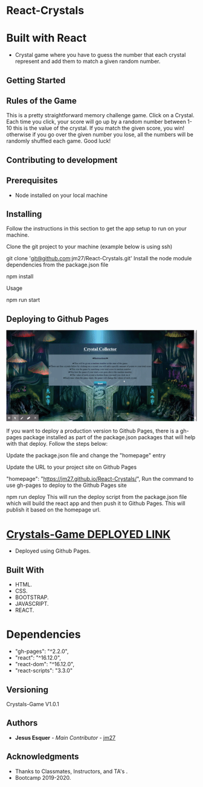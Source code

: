 # React-Crystals

# Built with React

* Crystal game where you have to guess the number that each crystal represent and add them to match a given random number.

## Getting Started

## Rules of the Game
This is a pretty straightforward memory challenge game. Click on a Crystal. Each time you click, your score will go up by a random number between 1-10 this is the value of the crystal. If you match the given score, you win! otherwise if you go over the given number you lose, all the numbers will be randomly shuffled each game. Good luck!

## Contributing to development
## Prerequisites
* Node installed on your local machine

## Installing
Follow the instructions in this section to get the app setup to run on your machine.

Clone the git project to your machine (example below is using ssh)

git clone 'git@github.com:jm27/React-Crystals.git'
Install the node module dependencies from the package.json file

npm install

Usage

npm run start

## Deploying to Github Pages
![Homepage](Crystal-Collector-Demo.gif)

If you want to deploy a production version to Github Pages, there is a gh-pages package installed as part of the package.json packages that will help with that deploy. Follow the steps below:

Update the package.json file and change the "homepage" entry

Update the URL to your project site on Github Pages

"homepage": "https://jm27.github.io/React-Crystals/",
Run the command to use gh-pages to deploy to the Github Pages site

npm run deploy
This will run the deploy script from the package.json file which will build the react app and then push it to Github Pages.
This will publish it based on the homepage url.

[Crystals-Game DEPLOYED LINK](http://jm27.github.io/React-Crystals "Homepage")
======

* Deployed using Github Pages.

## Built With

* HTML.
* CSS.
* BOOTSTRAP.
* JAVASCRIPT.
* REACT.
# Dependencies

* "gh-pages": "^2.2.0",
* "react": "^16.12.0",
* "react-dom": "^16.12.0",
* "react-scripts": "3.3.0"

## Versioning
Crystals-Game V1.0.1

## Authors

* **Jesus Esquer** - *Main Contributor* - [jm27](https://github.com/jm27)


## Acknowledgments

* Thanks to Classmates, Instructors, and TA's .
* Bootcamp 2019-2020.


